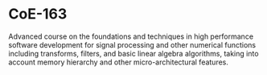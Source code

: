 # CoE-163
Advanced course on the foundations and techniques in high performance software development for signal processing and other numerical functions including transforms, filters, and basic linear algebra algorithms, taking into account memory hierarchy and other micro-architectural features.

